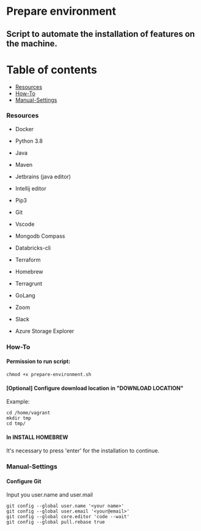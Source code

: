 # Prepare environment 

## Script to automate the installation of features on the machine.  

Table of contents
=================
<!--ts-->
   * [Resources](#Resources)
   * [How-To](#How-To)
   * [Manual-Settings](#Manual-Settings)
<!--te-->  

### Resources
- Docker

- Python 3.8

- Java

- Maven

- Jetbrains (java editor)

- Intellij editor

- Pip3

- Git

- Vscode

- Mongodb Compass

- Databricks-cli

- Terraform

- Homebrew

- Terragrunt

- GoLang

- Zoom

- Slack

- Azure Storage Explorer

### How-To

#### Permission to run script:
```
chmod +x prepare-environment.sh
```

#### [Optional] Configure download location in "DOWNLOAD LOCATION"
Example:
```
cd /home/vagrant
mkdir tmp
cd tmp/ 
```

#### In INSTALL HOMEBREW
It's necessary to press 'enter' for the installation to continue.  


### Manual-Settings

#### Configure Git

Input you user.name and user.mail

```
git config --global user.name '<your name>'
git config --global user.email '<your@email>'
git config --global core.editor 'code --wait'
git config --global pull.rebase true
```

<!-- #### Install Slack

Download image .deb - https://slack.com/intl/pt-br/downloads/linux  
Example download name - slack-desktop-4.23.0-amd64.deb
```
sudo apt install ./slack-desktop-4.23.0-amd64.deb
```

#### Install Visual Code

How to - https://code.visualstudio.com/docs/setup/linux  
Download image .deb - https://code.visualstudio.com/download  
Example download name - code_1.63.2-1639562499_amd64.deb
```
sudo apt install ./code_1.63.2-1639562499_amd64.deb
``` -->

